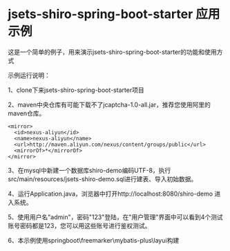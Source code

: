 # jsets-shiro-spring-boot-starter 应用示例

这是一个简单的例子，用来演示jsets-shiro-spring-boot-starter的功能和使用方式

示例运行说明：

 1、clone下来jsets-shiro-spring-boot-starter项目

 2、maven中央仓库有可能下载不了jcaptcha-1.0-all.jar，推荐您使用阿里的maven仓库。
```	
<mirror>      
  <id>nexus-aliyun</id>    
  <name>nexus-aliyun</name>  
  <url>http://maven.aliyun.com/nexus/content/groups/public</url>    
  <mirrorOf>*</mirrorOf>      
</mirror> 
  ```	

 3、在mysql中新建一个数据库shiro-demo编码UTF-8，执行src/main/resources/jsets-shiro-demo.sql进行建表、导入初始数据。

 4、运行Application.java，浏览器中打开http://localhost:8080/shiro-demo 进入系统。
 
 5、使用用户名"admin"，密码"123"登陆，在"用户管理"界面中可以看到4个测试账号密码都是123，您可以用这些账号进行鉴权测试。
 
 6、本示例使用springboot\freemarker\mybatis-plus\layui构建



  
